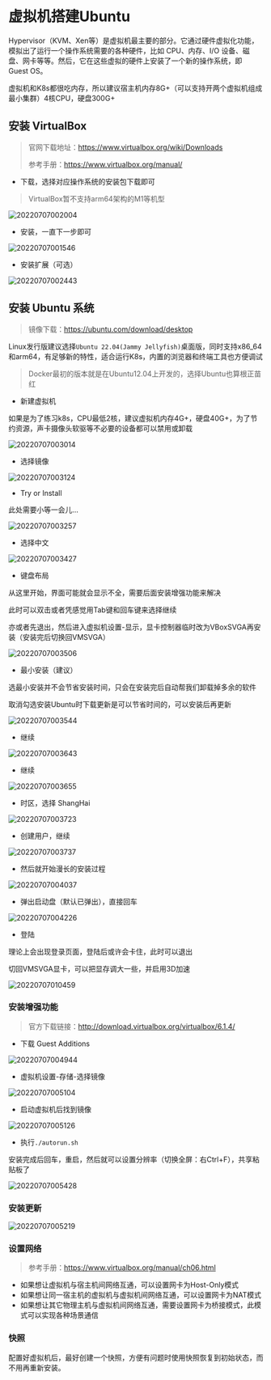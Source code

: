 # 虚拟机搭建Ubuntu

Hypervisor（KVM、Xen等）是虚拟机最主要的部分。它通过硬件虚拟化功能，模拟出了运行一个操作系统需要的各种硬件，比如 CPU、内存、I/O 设备、磁盘、网卡等等。然后，它在这些虚拟的硬件上安装了一个新的操作系统，即 Guest OS。

虚拟机和K8s都很吃内存，所以建议宿主机内存8G+（可以支持开两个虚拟机组成最小集群）4核CPU，硬盘300G+

## 安装 VirtualBox

> 官网下载地址：<https://www.virtualbox.org/wiki/Downloads>
>
> 参考手册：<https://www.virtualbox.org/manual/>

- 下载，选择对应操作系统的安装包下载即可

> VirtualBox暂不支持arm64架构的M1等机型

![20220707002004](http://image.zuoright.com/20220707002004.png)

- 安装，一直下一步即可

![20220707001546](http://image.zuoright.com/20220707001546.png)

- 安装扩展（可选）

![20220707002443](http://image.zuoright.com/20220707002443.png)

## 安装 Ubuntu 系统

> 镜像下载：<https://ubuntu.com/download/desktop>

Linux发行版建议选择`Ubuntu 22.04(Jammy Jellyfish)`桌面版，同时支持x86_64和arm64，有足够新的特性，适合运行K8s，内置的浏览器和终端工具也方便调试

> Docker最初的版本就是在Ubuntu12.04上开发的，选择Ubuntu也算根正苗红

- 新建虚拟机

如果是为了练习k8s，CPU最低2核，建议虚拟机内存4G+，硬盘40G+，为了节约资源，声卡摄像头软驱等不必要的设备都可以禁用或卸载

![20220707003014](http://image.zuoright.com/20220707003014.png)

- 选择镜像

![20220707003124](http://image.zuoright.com/20220707003124.png)

- Try or Install

此处需要小等一会儿...

![20220707003257](http://image.zuoright.com/20220707003257.png)

- 选择中文

![20220707003427](http://image.zuoright.com/20220707003427.png)

- 键盘布局

从这里开始，界面可能就会显示不全，需要后面安装增强功能来解决

此时可以双击或者凭感觉用Tab键和回车键来选择继续

亦或者先退出，然后进入虚拟机设置-显示，显卡控制器临时改为VBoxSVGA再安装（安装完后切换回VMSVGA）

![20220707003506](http://image.zuoright.com/20220707003506.png)

- 最小安装（建议）

选最小安装并不会节省安装时间，只会在安装完后自动帮我们卸载掉多余的软件

取消勾选安装Ubuntu时下载更新是可以节省时间的，可以安装后再更新

![20220707003544](http://image.zuoright.com/20220707003544.png)

- 继续

![20220707003643](http://image.zuoright.com/20220707003643.png)

- 继续

![20220707003655](http://image.zuoright.com/20220707003655.png)

- 时区，选择 ShangHai

![20220707003723](http://image.zuoright.com/20220707003723.png)

- 创建用户，继续

![20220707003737](http://image.zuoright.com/20220707003737.png)

- 然后就开始漫长的安装过程

![20220707004037](http://image.zuoright.com/20220707004037.png)

- 弹出启动盘（默认已弹出），直接回车

![20220707004226](http://image.zuoright.com/20220707004226.png)

- 登陆

理论上会出现登录页面，登陆后或许会卡住，此时可以退出

切回VMSVGA显卡，可以把显存调大一些，并启用3D加速

![20220707010459](http://image.zuoright.com/20220707010459.png)

### 安装增强功能

> 官方下载链接：<http://download.virtualbox.org/virtualbox/6.1.4/>

- 下载 Guest Additions

![20220707004944](http://image.zuoright.com/20220707004944.png)

- 虚拟机设置-存储-选择镜像

![20220707005104](http://image.zuoright.com/20220707005104.png)

- 启动虚拟机后找到镜像

![20220707005126](http://image.zuoright.com/20220707005126.png)

- 执行`./autorun.sh`

安装完成后回车，重启，然后就可以设置分辨率（切换全屏：右Ctrl+F），共享粘贴板了

![20220707005428](http://image.zuoright.com/20220707005428.png)

### 安装更新

![20220707005219](http://image.zuoright.com/20220707005219.png)

### 设置网络

> 参考手册：<https://www.virtualbox.org/manual/ch06.html>

- 如果想让虚拟机与宿主机间网络互通，可以设置网卡为Host-Only模式
- 如果想让同一宿主机的虚拟机与虚拟机间网络互通，可以设置网卡为NAT模式
- 如果想让其它物理主机与虚拟机间网络互通，需要设置网卡为桥接模式，此模式可以实现各种场景通信

### 快照

配置好虚拟机后，最好创建一个快照，方便有问题时使用快照恢复到初始状态，而不用再重新安装。
